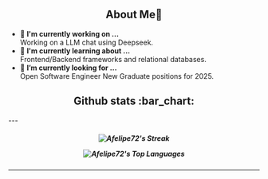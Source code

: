 <h2 align="center"> About Me👋 </h2>

- 🧪 <b>I'm currently working on ... </b></br>
      Working on a LLM chat using Deepseek. 
- 🧠 <b>I'm currently learning about ... </b></br>
      Frontend/Backend frameworks and relational databases.
- 🔎 <b>I’m currently looking for ... </b></br>
      Open Software Engineer New Graduate positions for 2025.

<h2 align="center"> Github stats :bar_chart: </h2>
---
<!-- Social media -->
<h5 align="center">
  
![Afelipe72's Streak](https://github-readme-streak-stats.herokuapp.com/?user=Afelipe72&theme=tokyonight&hide_border=true)

![Afelipe72's Top Languages](https://github-readme-stats.vercel.app/api/top-langs/?username=Afelipe72&theme=tokyonight&show_icons=true&hide_border=true&layout=compact)

</h5>

---

